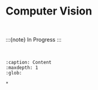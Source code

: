 
# Computer Vision

<br>

:::{note}
In Progress
:::

<br>

```{toctree}
:caption: Content
:maxdepth: 1
:glob:

*
```

<br>
<br>

<br>
<br>

<br>
<br>

<br>
<br>

